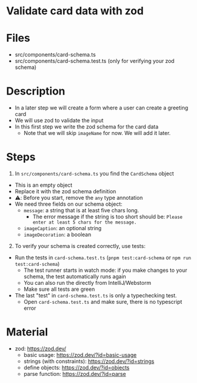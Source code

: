 # Validate card data with zod

# Files

- src/components/card-schema.ts
- src/components/card-schema.test.ts (only for verifying your zod schema)

# Description

- In a later step we will create a form where a user can create a greeting card
- We will use zod to validate the input
- In this first step we write the zod schema for the card data
  - Note that we will skip `imageName` for now. We will add it later.

# Steps

1. In `src/components/card-schema.ts` you find the `CardSchema` object
  - This is an empty object
  - Replace it with the zod schema definition
  - ⚠️: Before you start, remove the `any` type annotation
  - We need three fields on our schema object:
    - `message`: a string that is at least five chars long. 
      - The error message if the string is too short should be: `Please enter at least 5 chars for the message.`
    - `imageCaption`: an optional string
    - `imageDecoration`: a boolean 
2. To verify your schema is created correctly, use tests:
  - Run the tests in `card-schema.test.ts` (`pnpm test:card-schema` or `npm run test:card-schema`)
    - The test runner starts in watch mode: if you make changes to your schema, the test automatically runs again
    - You can also run the directly from IntelliJ/Webstorm
    - Make sure all tests are green
  - The last "test" in `card-schema.test.ts` is only a typechecking test.
    - Open `card-schema.test.ts` and make sure, there is no typescript error

# Material

- zod: https://zod.dev/
  - basic usage: https://zod.dev/?id=basic-usage
  - strings (with constraints): https://zod.dev/?id=strings
  - define objects: https://zod.dev/?id=objects
  - parse function: https://zod.dev/?id=parse
